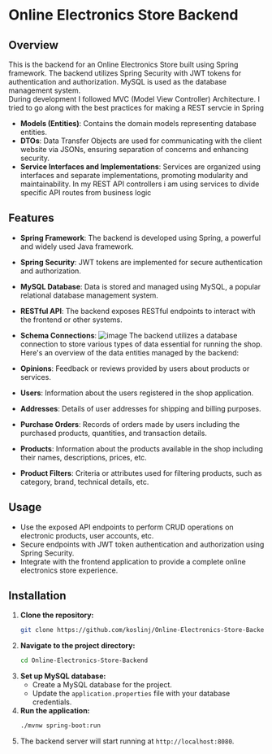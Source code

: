 # Online Electronics Store Backend

## Overview
This is the backend for an Online Electronics Store built using Spring framework. The backend utilizes Spring Security with JWT tokens for authentication and authorization. MySQL is used as the database management system.  
During development I followed MVC (Model View Controller) Architecture. I tried to go along with the best practices for making a REST servcie in Spring

- **Models (Entities)**: Contains the domain models representing database entities.
- **DTOs**: Data Transfer Objects are used for communicating with the client website via JSONs, ensuring separation of concerns and enhancing security.
- **Service Interfaces and Implementations**: Services are organized using interfaces and separate implementations, promoting modularity and maintainability. In my REST API controllers i am using services to divide specific API routes from business logic

## Features
- **Spring Framework**: The backend is developed using Spring, a powerful and widely used Java framework.
- **Spring Security**: JWT tokens are implemented for secure authentication and authorization.
- **MySQL Database**: Data is stored and managed using MySQL, a popular relational database management system.
- **RESTful API**: The backend exposes RESTful endpoints to interact with the frontend or other systems.
- **Schema Connections**: ![image](https://github.com/koslinj/Online-Electronics-Store-Backend/assets/97230028/f478f0a4-69d2-49a1-b184-bc925ed63abd)
The backend utilizes a database connection to store various types of data essential for running the shop. Here's an overview of the data entities managed by the backend:

- **Opinions**: Feedback or reviews provided by users about products or services.
- **Users**: Information about the users registered in the shop application.
- **Addresses**: Details of user addresses for shipping and billing purposes.
- **Purchase Orders**: Records of orders made by users including the purchased products, quantities, and transaction details.
- **Products**: Information about the products available in the shop including their names, descriptions, prices, etc.
- **Product Filters**: Criteria or attributes used for filtering products, such as category, brand, technical details, etc.

## Usage
- Use the exposed API endpoints to perform CRUD operations on electronic products, user accounts, etc.
- Secure endpoints with JWT token authentication and authorization using Spring Security.
- Integrate with the frontend application to provide a complete online electronics store experience.

## Installation
1. **Clone the repository:**
   ```bash
   git clone https://github.com/koslinj/Online-Electronics-Store-Backend.git
   ```
2. **Navigate to the project directory:**
   ```bash
   cd Online-Electronics-Store-Backend
   ```
3. **Set up MySQL database:**
   - Create a MySQL database for the project.
   - Update the `application.properties` file with your database credentials.
4. **Run the application:**
   ```bash
   ./mvnw spring-boot:run
   ```
5. The backend server will start running at `http://localhost:8080`.
